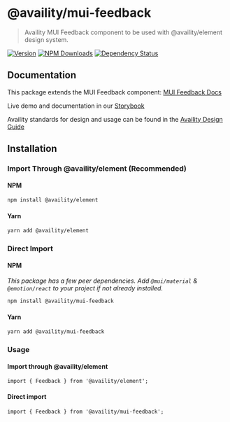 # @availity/mui-feedback

> Availity MUI Feedback component to be used with @availity/element design system.

[![Version](https://img.shields.io/npm/v/@availity/mui-feedback.svg?style=for-the-badge)](https://www.npmjs.com/package/@availity/mui-feedback)
[![NPM Downloads](https://img.shields.io/npm/dt/@availity/mui-feedback.svg?style=for-the-badge)](https://www.npmjs.com/package/@availity/mui-feedback)
[![Dependency Status](https://img.shields.io/librariesio/release/npm/@availity/mui-feedback?style=for-the-badge)](https://github.com/Availity/element/blob/main/packages/mui-feedback/package.json)

## Documentation

This package extends the MUI Feedback component: [MUI Feedback Docs](https://mui.com/components/feedback/)

Live demo and documentation in our [Storybook](https://availity.github.io/element/?path=/docs/components-feedback-introduction--docs)

Availity standards for design and usage can be found in the [Availity Design Guide](https://zeroheight.com/2e36e50c7)

## Installation

### Import Through @availity/element (Recommended)

#### NPM

```bash
npm install @availity/element
```

#### Yarn

```bash
yarn add @availity/element
```

### Direct Import

#### NPM

_This package has a few peer dependencies. Add `@mui/material` & `@emotion/react` to your project if not already installed._

```bash
npm install @availity/mui-feedback
```

#### Yarn

```bash
yarn add @availity/mui-feedback
```

### Usage

#### Import through @availity/element

```tsx
import { Feedback } from '@availity/element';
```

#### Direct import

```tsx
import { Feedback } from '@availity/mui-feedback';
```
